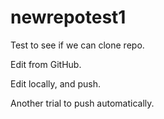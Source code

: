 # newrepotest1
Test to see if we can clone repo.

Edit from GitHub.

Edit locally, and push.

Another trial to push automatically.